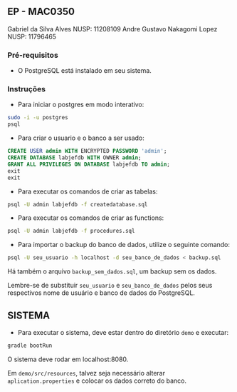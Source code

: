 ## EP - MAC0350
Gabriel da Silva Alves NUSP: 11208109
Andre Gustavo Nakagomi Lopez NUSP: 11796465

### Pré-requisitos

- O PostgreSQL está instalado em seu sistema.

### Instruções

- Para iniciar o postgres em modo interativo:

```bash
sudo -i -u postgres
psql
```

- Para criar o usuario e o banco a ser usado:

```sql
CREATE USER admin WITH ENCRYPTED PASSWORD 'admin';
CREATE DATABASE labjefdb WITH OWNER admin;
GRANT ALL PRIVILEGES ON DATABASE labjefdb TO admin;
exit
exit
```

- Para executar os comandos de criar as tabelas:

```bash
psql -U admin labjefdb -f createdatabase.sql
```

- Para executar os comandos de criar as functions:

```bash
psql -U admin labjefdb -f procedures.sql
```

- Para importar o backup do banco de dados, utilize o seguinte comando:

```bash
psql -U seu_usuario -h localhost -d seu_banco_de_dados < backup.sql
```
Há também o arquivo `backup_sem_dados.sql`, um backup sem os dados.

Lembre-se de substituir `seu_usuario` e `seu_banco_de_dados` pelos seus respectivos nome de usuário e banco de dados do PostgreSQL.

## SISTEMA
- Para executar o sistema, deve estar dentro do diretório `demo` e executar:
```bash
gradle bootRun
```

O sistema deve rodar em localhost:8080.

Em `demo/src/resources`, talvez seja necessário alterar `aplication.properties` e colocar os dados correto do banco.
